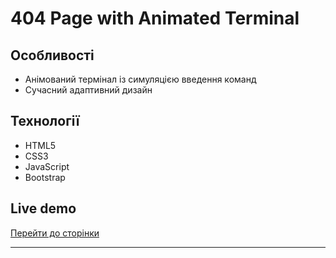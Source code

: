 # 404 Page with Animated Terminal

## Особливості

- Анімований термінал із симуляцією введення команд
- Сучасний адаптивний дизайн

## Технології

- HTML5  
- CSS3  
- JavaScript   
- Bootstrap 

## Live demo

[Перейти до сторінки](https://404-castom-page.vercel.app/)  

---


